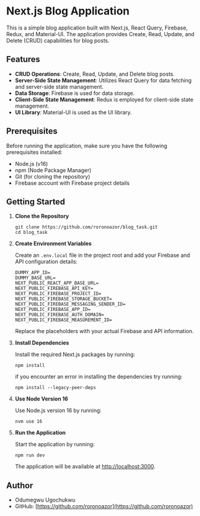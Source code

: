 # Next.js Blog Application

This is a simple blog application built with Next.js, React Query, Firebase, Redux, and Material-UI. The application provides Create, Read, Update, and Delete (CRUD) capabilities for blog posts.

## Features

- **CRUD Operations**: Create, Read, Update, and Delete blog posts.
- **Server-Side State Management**: Utilizes React Query for data fetching and server-side state management.
- **Data Storage**: Firebase is used for data storage.
- **Client-Side State Management**: Redux is employed for client-side state management.
- **UI Library**: Material-UI is used as the UI library.

## Prerequisites

Before running the application, make sure you have the following prerequisites installed:

- Node.js (v16)
- npm (Node Package Manager)
- Git (for cloning the repository)
- Firebase account with Firebase project details

## Getting Started

1. **Clone the Repository**

   ```shell
   git clone https://github.com/roronoazor/blog_task.git
   cd blog_task
   ```

2. **Create Environment Variables**

   Create an `.env.local` file in the project root and add your Firebase and API configuration details:

   ```
   DUMMY_APP_ID=
   DUMMY_BASE_URL=
   NEXT_PUBLIC_REACT_APP_BASE_URL=
   NEXT_PUBLIC_FIREBASE_API_KEY=
   NEXT_PUBLIC_FIREBASE_PROJECT_ID=
   NEXT_PUBLIC_FIREBASE_STORAGE_BUCKET=
   NEXT_PUBLIC_FIREBASE_MESSAGING_SENDER_ID=
   NEXT_PUBLIC_FIREBASE_APP_ID=
   NEXT_PUBLIC_FIREBASE_AUTH_DOMAIN=
   NEXT_PUBLIC_FIREBASE_MEASUREMENT_ID=
   ```

   Replace the placeholders with your actual Firebase and API information.

3. **Install Dependencies**

   Install the required Next.js packages by running:

   ```shell
   npm install
   ```

   if you encounter an error in installing the dependencies try running:

   ```shell
   npm install --legacy-peer-deps
   ```

4. **Use Node Version 16**

   Use Node.js version 16 by running:

   ```shell
   nvm use 16
   ```

5. **Run the Application**

   Start the application by running:

   ```shell
   npm run dev
   ```

   The application will be available at [http://localhost:3000](http://localhost:3000).

## Author

- Odumegwu Ugochukwu
- GitHub: [https://github.com/roronoazor](https://github.com/roronoazor)

```

```
